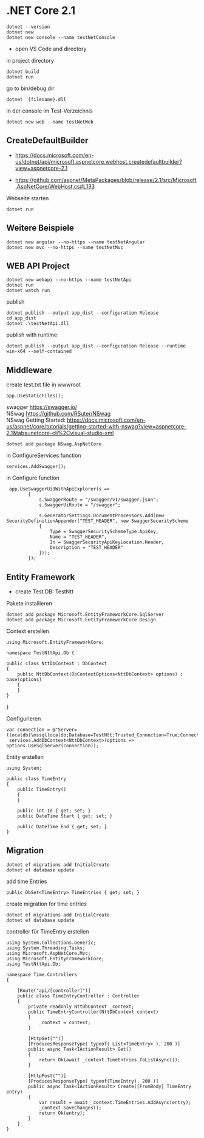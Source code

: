 # .NET Core 2.1

    dotnet --version
    dotnet new
    dotnet new console --name testNetConsole

- open VS Code and directory

in project directory

    dotnet build
    dotnet run


go to bin/debug dir

    dotnet  {filename}.dll

in der console im Test-Verzeichnis

    dotnet new web --name testNetWeb

## CreateDefaultBuilder
- <https://docs.microsoft.com/en-us/dotnet/api/microsoft.aspnetcore.webhost.createdefaultbuilder?view=aspnetcore-2.1>

- <https://github.com/aspnet/MetaPackages/blob/release/2.1/src/Microsoft.AspNetCore/WebHost.cs#L133>

Webseite starten

    dotnet run

## Weitere Beispiele

    dotnet new angular --no-https --name testNetAngular
    dotnet new mvc --no-https --name testNetMvc

## WEB API Project

    dotnet new webapi --no-https --name testNetApi
    dotnet run
    dotnet watch run

publish

    dotnet publish --output app_dist --configuration Release
    cd app_dist
    dotnet .\testNetApi.dll


publish with runtime

    dotnet publish --output app_dist --configuration Release --runtime win-x64 --self-contained


## Middleware

create test.txt file in wwwroot

    app.UseStaticFiles();

swagger <https://swagger.io/>  
NSwag <https://github.com/RSuter/NSwag>  
NSwag Getting Started: <https://docs.microsoft.com/en-us/aspnet/core/tutorials/getting-started-with-nswag?view=aspnetcore-2.1&tabs=netcore-cli%2Cvisual-studio-xml>

    dotnet add package NSwag.AspNetCore

in ConfigureServices function

    services.AddSwagger();

in Configure function

     app.UseSwaggerUi3WithApiExplorer(s =>
            {
                s.SwaggerRoute = "/swagger/v1/swagger.json";
                s.SwaggerUiRoute = "/swagger";

                s.GeneratorSettings.DocumentProcessors.Add(new SecurityDefinitionAppender("TEST_HEADER", new SwaggerSecurityScheme
                {
                    Type = SwaggerSecuritySchemeType.ApiKey,
                    Name = "TEST_HEADER",
                    In = SwaggerSecurityApiKeyLocation.Header,
                    Description = "TEST_HEADER"
                }));
            });

## Entity Framework

- create Test DB: TestNtt

Pakete installieren

    dotnet add package Microsoft.EntityFrameworkCore.SqlServer
    dotnet add package Microsoft.EntityFrameworkCore.Design

Context erstellen

    using Microsoft.EntityFrameworkCore;

    namespace TestNttApi.Db {
    
    public class NttDbContext : DbContext
    {
        public NttDbContext(DbContextOptions<NttDbContext> options) : base(options)
        {
        }
    }
}


Configurieren

    var connection = @"Server=(localdb)\mssqllocaldb;Database=TestNtt;Trusted_Connection=True;ConnectRetryCount=0";";
     services.AddDbContext<NttDbContext>(options => options.UseSqlServer(connection));

Entity erstellen

    using System;

    public class TimeEntry
    {
        public TimeEntry()
        {
        }

        public int Id { get; set; }
        public DateTime Start { get; set; }

        public DateTime End { get; set; }
    }

## Migration

    dotnet ef migrations add InitialCreate
    dotnet ef database update

add time Entries

    public DbSet<TimeEntry> TimeEntries { get; set; }

create migration for time entries

    dotnet ef migrations add InitialCreate
    dotnet ef database update

controller für TimeEntry erstellen

    using System.Collections.Generic;
    using System.Threading.Tasks;
    using Microsoft.AspNetCore.Mvc;
    using Microsoft.EntityFrameworkCore;
    using TestNttApi.Db;

    namespace Time.Controllers
    {

        [Route("api/[controller]")]    
        public class TimeEntryController : Controller
        {
            private readonly NttDbContext _context;
            public TimeEntryController(NttDbContext context)
            {
                _context = context;
            }

            [HttpGet("")]
            [ProducesResponseType( typeof( List<TimeEntry> ), 200 )]
            public async Task<IActionResult> Get()
            {
                return Ok(await _context.TimeEntries.ToListAsync());
            }

            [HttpPost("")]
            [ProducesResponseType( typeof(TimeEntry), 200 )]
            public async Task<IActionResult> Create([FromBody] TimeEntry entry)
            {
                var result = await _context.TimeEntries.AddAsync(entry);
                _context.SaveChanges();
                return Ok(entry);
            }
        }
    }